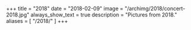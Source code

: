 +++
title = "2018"
date = "2018-02-09"
image = "/archimg/2018/concert-2018.jpg"
always_show_text = true
description = "Pictures from 2018."
aliases = [
    "/2018/"
]
+++